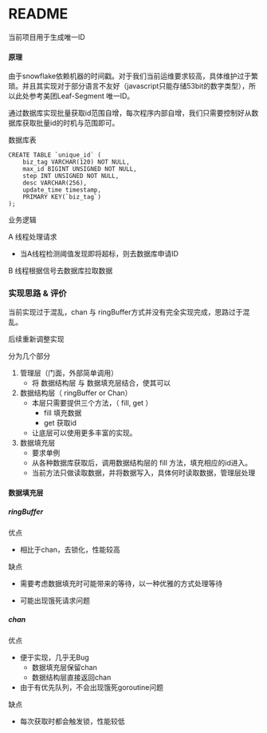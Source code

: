 # README

当前项目用于生成唯一ID



#### 原理

由于snowflake依赖机器的时间戳。对于我们当前运维要求较高，具体维护过于繁琐。并且其实现对于部分语言不友好（javascript只能存储53bit的数字类型），所以此处参考美团Leaf-Segment 唯一ID。

通过数据库实现批量获取id范围自增，每次程序内部自增，我们只需要控制好从数据库获取批量id的时机与范围即可。

数据库表

```mysql
CREATE TABLE `unique_id` (
    biz_tag VARCHAR(120) NOT NULL,
    max_id BIGINT UNSIGNED NOT NULL,
    step INT UNSIGNED NOT NULL,
    desc VARCHAR(256),
    update_time timestamp,
	PRIMARY KEY(`biz_tag`)
);
```

业务逻辑

A 线程处理请求

- 当A线程检测阈值发现即将超标，则去数据库申请ID

B 线程根据信号去数据库拉取数据



### 实现思路 & 评价

当前实现过于混乱，chan 与 ringBuffer方式并没有完全实现完成，思路过于混乱。

后续重新调整实现

分为几个部分

1. 管理层（门面，外部简单调用）
   - 将 数据结构层 与 数据填充层结合，使其可以
2. 数据结构层（ ringBuffer or Chan）
   - 本层只需要提供三个方法，（ fill, get ）
     - fill 填充数据
     - get 获取id
   - 让底层可以使用更多丰富的实现。
3. 数据填充层
   - 要求单例
   - 从各种数据库获取后，调用数据结构层的 fill 方法，填充相应的id进入。
   - 当前方法只做读取数据，并将数据写入，具体何时读取数据，管理层处理



#### 数据填充层

##### ringBuffer 

优点

- 相比于chan，去锁化，性能较高

缺点

- 需要考虑数据填充时可能带来的等待，以一种优雅的方式处理等待

- 可能出现饿死请求问题

  

##### chan

优点

- 便于实现，几乎无Bug
  - 数据填充层保留chan
  - 数据结构层直接返回chan
- 由于有优先队列，不会出现饿死goroutine问题

缺点

- 每次获取时都会触发锁，性能较低